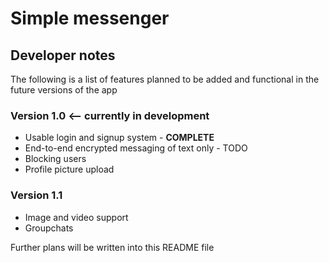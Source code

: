 # Simple messenger

## Developer notes

The following is a list of features planned to be added and functional in the future versions of the app


### Version 1.0 <-- currently in development

- Usable login and signup system - <b>COMPLETE</b>
- End-to-end encrypted messaging of text only - TODO
- Blocking users
- Profile picture upload


### Version 1.1

- Image and video support
- Groupchats


Further plans will be written into this README file